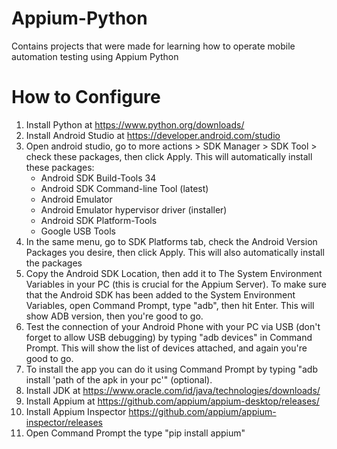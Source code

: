 # Appium-Python
Contains projects that were made for learning how to operate mobile automation testing using Appium Python

# How to Configure
1. Install Python at https://www.python.org/downloads/
2. Install Android Studio at https://developer.android.com/studio
3. Open android studio, go to more actions > SDK Manager > SDK Tool > check these packages, then click Apply. This will automatically install these packages:
   - Android SDK Build-Tools 34
   - Android SDK Command-line Tool (latest)
   - Android Emulator
   - Android Emulator hypervisor driver (installer)
   - Android SDK Platform-Tools
   - Google USB Tools
4. In the same menu, go to SDK Platforms tab, check the Android Version Packages you desire, then click Apply. This will also automatically install the packages
5. Copy the Android SDK Location, then add it to The System Environment Variables in your PC (this is crucial for the Appium Server).
   To make sure that the Android SDK has been added to the System Environment Variables, open Command Prompt, type "adb", then hit Enter.
   This will show ADB version, then you're good to go.
6. Test the connection of your Android Phone with your PC via USB (don't forget to allow USB debugging) by typing "adb devices" in Command Prompt.
   This will show the list of devices attached, and again you're good to go.
7. To install the app you can do it using Command Prompt by typing "adb install 'path of the apk in your pc'" (optional).
8. Install JDK at https://www.oracle.com/id/java/technologies/downloads/
9. Install Appium at https://github.com/appium/appium-desktop/releases/
10. Install Appium Inspector https://github.com/appium/appium-inspector/releases
11. Open Command Prompt the type "pip install appium"

